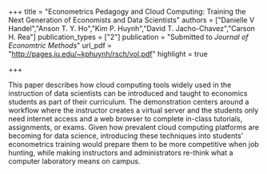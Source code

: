 
+++
title = "Econometrics Pedagogy and Cloud Computing: Training the Next
Generation of Economists and Data Scientists"
authors = ["Danielle V Handel","Anson T. Y. Ho","Kim P. Huynh","David T. Jacho-Chavez","Carson H. Rea"]
publication_types = ["2"]
publication = "Submitted to *Journal of Economtric Methods*"
url_pdf = "http://pages.iu.edu/~kphuynh/rsch/vol.pdf"
highlight = true



+++

This paper describes how cloud computing tools widely used in the instruction of data scientists
can be introduced and taught to economics students as part of their curriculum. The demonstration
centers around a workflow where the instructor creates a virtual server and the students only need
internet access and a web browser to complete in-class tutorials, assignments, or exams. Given how
prevalent cloud computing platforms are becoming for data science, introducing these techniques
into students’ econometrics training would prepare them to be more competitive when job hunting,
while making instructors and administrators re-think what a computer laboratory means on campus.
